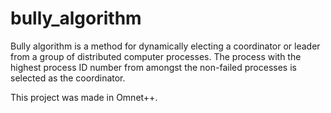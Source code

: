 # bully_algorithm
Bully algorithm is a method for dynamically electing a coordinator or leader from a group of distributed computer processes. The process with the highest process ID number from amongst the non-failed processes is selected as the coordinator.

This project was made in Omnet++.
